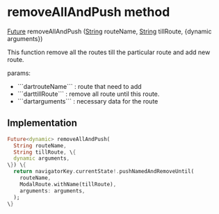 


# removeAllAndPush method








[Future](https://api.flutter.dev/flutter/dart-async/Future-class.html) removeAllAndPush
([String](https://api.flutter.dev/flutter/dart-core/String-class.html) routeName, [String](https://api.flutter.dev/flutter/dart-core/String-class.html) tillRoute, \{dynamic arguments\})





<p>This function remove all the routes till the particular route and add new route.</p>
<p>params:</p>
<ul>
<li>```dartrouteName``` : route that need to add</li>
<li>```darttillRoute``` : remove all route until this route.</li>
<li>```dartarguments``` : necessary data for the route</li>
</ul>



## Implementation

```dart
Future<dynamic> removeAllAndPush(
  String routeName,
  String tillRoute, \{
  dynamic arguments,
\}) \{
  return navigatorKey.currentState!.pushNamedAndRemoveUntil(
    routeName,
    ModalRoute.withName(tillRoute),
    arguments: arguments,
  );
\}
```







